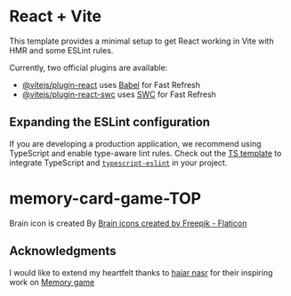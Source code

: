# React + Vite

This template provides a minimal setup to get React working in Vite with HMR and some ESLint rules.

Currently, two official plugins are available:

- [@vitejs/plugin-react](https://github.com/vitejs/vite-plugin-react/blob/main/packages/plugin-react/README.md) uses [Babel](https://babeljs.io/) for Fast Refresh
- [@vitejs/plugin-react-swc](https://github.com/vitejs/vite-plugin-react-swc) uses [SWC](https://swc.rs/) for Fast Refresh

## Expanding the ESLint configuration

If you are developing a production application, we recommend using TypeScript and enable type-aware lint rules. Check out the [TS template](https://github.com/vitejs/vite/tree/main/packages/create-vite/template-react-ts) to integrate TypeScript and [`typescript-eslint`](https://typescript-eslint.io) in your project.
# memory-card-game-TOP

Brain icon is created By <a href="https://www.flaticon.com/free-icons/brain" title="brain icons">Brain icons created by Freepik - Flaticon</a>

## Acknowledgments

I would like to extend my heartfelt thanks to 
<a href="https://github.com/hajar-nasr"> hajar nasr</a> for their inspiring work on 
<a href="https://github.com/hajar-nasr/the-odin-project-memory-game">Memory game</a>

